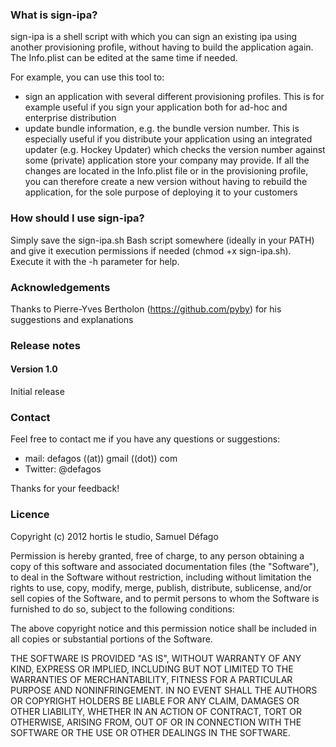 ### What is sign-ipa?

sign-ipa is a shell script with which you can sign an existing ipa using another provisioning profile, without having to build the application again. The Info.plist can be edited at the same time if needed.

For example, you can use this tool to:

* sign an application with several different provisioning profiles. This is for example useful if you sign your application both for ad-hoc and enterprise distribution
* update bundle information, e.g. the bundle version number. This is especially useful if you distribute your application using an integrated updater (e.g. Hockey Updater) which checks the version number against some (private) application store your company may provide. If all the changes are located in the Info.plist file or in the provisioning profile, you can therefore create a new version without having to rebuild the application, for the sole purpose of deploying it to your customers

### How should I use sign-ipa?

Simply save the sign-ipa.sh Bash script somewhere (ideally in your PATH) and give it execution permissions if needed (chmod +x sign-ipa.sh). Execute it with the -h parameter for help.

### Acknowledgements
Thanks to Pierre-Yves Bertholon (https://github.com/pyby) for his suggestions and explanations

### Release notes

#### Version 1.0
Initial release

### Contact
Feel free to contact me if you have any questions or suggestions:

* mail: defagos ((at)) gmail ((dot)) com
* Twitter: @defagos

Thanks for your feedback!

### Licence

Copyright (c) 2012 hortis le studio, Samuel Défago

Permission is hereby granted, free of charge, to any person obtaining a copy of this software and associated documentation files (the "Software"), to deal in the Software without restriction, including without limitation the rights to use, copy, modify, merge, publish, distribute, sublicense, and/or sell copies of the Software, and to permit persons to whom the Software is furnished to do so, subject to the following conditions:

The above copyright notice and this permission notice shall be included in all copies or substantial portions of the Software.

THE SOFTWARE IS PROVIDED "AS IS", WITHOUT WARRANTY OF ANY KIND, EXPRESS OR IMPLIED, INCLUDING BUT NOT LIMITED TO THE WARRANTIES OF MERCHANTABILITY, FITNESS FOR A PARTICULAR PURPOSE AND NONINFRINGEMENT. IN NO EVENT SHALL THE AUTHORS OR COPYRIGHT HOLDERS BE LIABLE FOR ANY CLAIM, DAMAGES OR OTHER LIABILITY, WHETHER IN AN ACTION OF CONTRACT, TORT OR OTHERWISE, ARISING FROM, OUT OF OR IN CONNECTION WITH THE SOFTWARE OR THE USE OR OTHER DEALINGS IN THE SOFTWARE.
